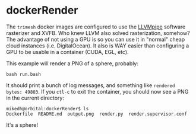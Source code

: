 # dockerRender

The `trimesh` docker images are configured to use the [LLVMpipe](https://www.phoronix.com/scan.php?page=news_item&px=LLVMpipe-Mesa-19.0-Performance) software rasterizer and XVFB. Who knew LLVM also solved rasterization, somehow? The advantage of not using a GPU is so you can use it in "normal" cheap cloud instances (i.e. DigitalOcean). It also is WAY easier than configuring a GPU to be usable in a container (CUDA, EGL, etc). 

This example will render a PNG of a sphere, probably:
```
bash run.bash
```

It should print a bunch of log messages, and something like `rendered bytes: 49803`. If you `ctl-c` to exit the container, you should now see a PNG in the current directory:

```
mikedh@orbital:dockerRender$ ls
Dockerfile  README.md  output.png  render.py  render.supervisor.conf
```

It's a sphere!
